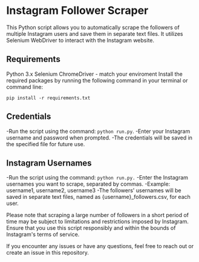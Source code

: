 # Instagram Follower Scraper

This Python script allows you to automatically scrape the followers of multiple Instagram users and save them in separate text files. It utilizes Selenium WebDriver to interact with the Instagram website.

## Requirements

Python 3.x
Selenium
ChromeDriver - match your enviroment
Install the required packages by running the following command in your terminal or command line:

`pip install -r requirements.txt`

## Credentials

-Run the script using the command: `python run.py`.
-Enter your Instagram username and password when prompted.
-The credentials will be saved in the specified file for future use.

## Instagram Usernames

-Run the script using the command: `python run.py.`
-Enter the Instagram usernames you want to scrape, separated by commas.
-Example: username1, username2, username3
-The followers' usernames will be saved in separate text files, named as {username}\_followers.csv, for each user.

Please note that scraping a large number of followers in a short period of time may be subject to limitations and restrictions imposed by Instagram. Ensure that you use this script responsibly and within the bounds of Instagram's terms of service.

If you encounter any issues or have any questions, feel free to reach out or create an issue in this repository.
